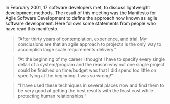  In February 2001, 17 software developers met, to discuss lightweight development methods. The result of this meeting was the Manifesto for Agile Software Development to define the approach now known as agile software development. Here follows some statements from people who have read this manifesto.

>“After thirty years of contemplation, experience, and trial. My conclusions are that an agile approach to projects is the only way to accomplish large scale requirements delivery.”

>“At the beginning of my career I thought I have to specify every single detail of a system/program and the reason why not one single project could be finished on time/budget was that I did spend too little on specifying at the beginning. I was so wrong!”

>“I have used these techniques in several places now and find them to be very good at getting the best results with the least cost while protecting human relationships.”
